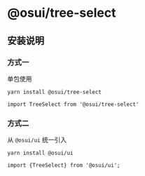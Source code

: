 # @osui/tree-select

## 安装说明

### 方式一

单包使用

```
yarn install @osui/tree-select
```

```
import TreeSelect from '@osui/tree-select'
```

### 方式二

从 `@osui/ui` 统一引入

```
yarn install @osui/ui
```

```
import {TreeSelect} from '@osui/ui';
```



